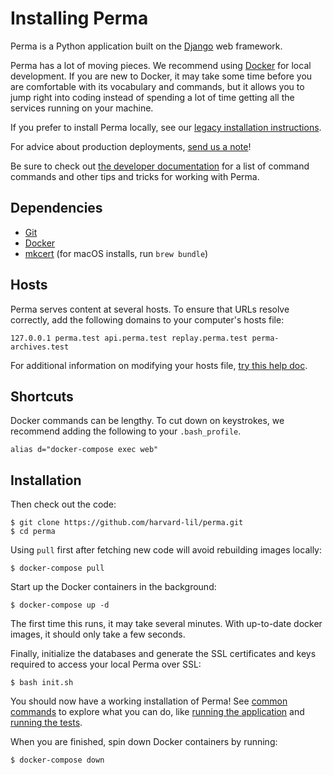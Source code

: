 Installing Perma
================

Perma is a Python application built on the [Django](https://www.djangoproject.com/)
web framework.

Perma has a lot of moving pieces. We recommend using [Docker](https://www.docker.com/what-docker) for local development. If you are new to Docker, it may take some
time before you are comfortable with its vocabulary and commands, but it allows you
to jump right into coding instead of spending a lot of time getting all the services
running on your machine.

If you prefer to install Perma locally, see our [legacy installation instructions](#manual-installation-legacy).

For advice about production deployments, [send us a note](mailto:info@perma.cc)!

Be sure to check out [the developer documentation](./developer.md)
for a list of command commands and other tips and tricks for working with Perma.


Dependencies
------------

* [Git](http://git-scm.com/downloads)
* [Docker](https://docs.docker.com/install/)
* [mkcert](https://github.com/FiloSottile/mkcert) (for macOS installs, run `brew bundle`)


Hosts
-----

Perma serves content at several hosts. To ensure that URLs resolve correctly,
add the following domains to your computer's hosts file:

    127.0.0.1 perma.test api.perma.test replay.perma.test perma-archives.test

For additional information on modifying your hosts file,
[try this help doc](http://www.rackspace.com/knowledge_center/article/how-do-i-modify-my-hosts-file).


Shortcuts
---------

Docker commands can be lengthy. To cut down on keystrokes, we recommend
adding the following to your `.bash_profile`.

```
alias d="docker-compose exec web"
```


Installation
------------

Then check out the code:

    $ git clone https://github.com/harvard-lil/perma.git
    $ cd perma

Using `pull` first after fetching new code will avoid rebuilding images locally:

    $ docker-compose pull

Start up the Docker containers in the background:

    $ docker-compose up -d

The first time this runs, it may take several minutes. With up-to-date docker images,
it should only take a few seconds.

Finally, initialize the databases and generate the SSL certificates and keys required to access your local Perma over SSL:

    $ bash init.sh

You should now have a working installation of Perma! See [common commands](./developer.md#common-tasks-and-commands) to explore what you can do, like [running
the application](./developer.md#run-perma) and [running the tests](/developer.md#run-all-the-tests).

When you are finished, spin down Docker containers by running:

    $ docker-compose down
